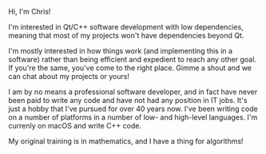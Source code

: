 Hi, I'm Chris!

I'm interested in Qt/C++ software development with low dependencies, meaning that most of my projects won't have dependencies beyond Qt.

I'm mostly interested in how things work (and implementing this in a software) rather than being efficient and expedient to reach any other goal. If you're the same, you've come to the right place. Gimme a shout and we can chat about my projects or yours!

I am by no means a professional software developer, and in fact have never been paid to write any code and have not had any position in IT jobs. It's just a hobby that I've pursued for over 40 years now. I've been writing code on a number of platforms in a number of low- and high-level languages. I'm currenly on macOS and write C++ code.

My original training is in mathematics, and I have a thing for algorithms!

<!---
ChrisVT-qt/ChrisVT-qt is a ✨ special ✨ repository because its `README.md` (this file) appears on your GitHub profile.
You can click the Preview link to take a look at your changes.
--->
